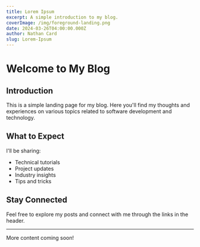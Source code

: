 ```yaml
---
title: Lorem Ipsum
excerpt: A simple introduction to my blog.
coverImage: /img/foreground-landing.png
date: 2024-03-26T04:00:00.000Z
author: Nathan Card
slug: Lorem-Ipsum
---
```


# Welcome to My Blog

## Introduction

This is a simple landing page for my blog. Here you'll find my thoughts and experiences on various topics related to software development and technology.

## What to Expect

I'll be sharing:
- Technical tutorials
- Project updates
- Industry insights
- Tips and tricks

## Stay Connected

Feel free to explore my posts and connect with me through the links in the header.

---

More content coming soon!
